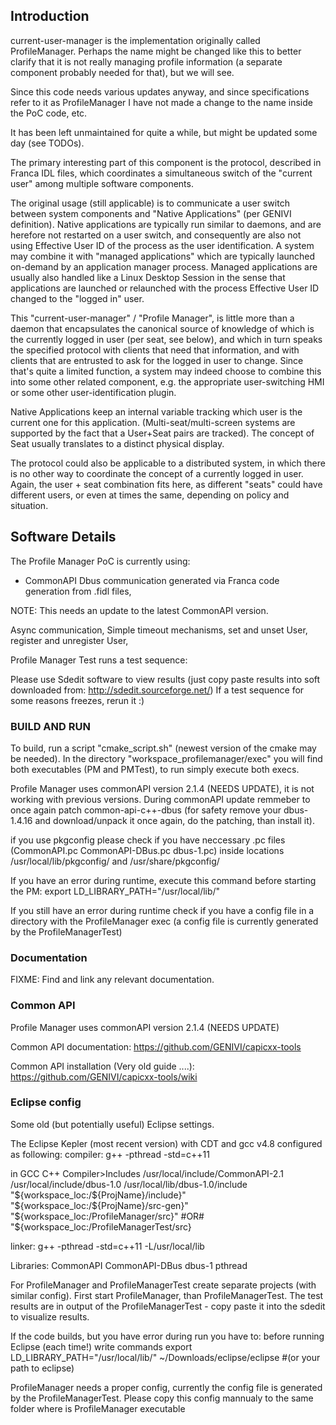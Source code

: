
## Introduction ##

current-user-manager is the implementation originally called
ProfileManager.   Perhaps the name might be changed like this to better
clarify that it is not really managing profile information (a separate
component probably needed for that), but we will see.

Since this code needs various updates anyway, and since specifications
refer to it as ProfileManager I have not made a change to the name inside 
the PoC code, etc.

It has been left unmaintained for quite a while, but might be updated some
day (see TODOs).

The primary interesting part of this component is the protocol, described
in Franca IDL files, which coordinates a simultaneous switch of the
"current user" among multiple software components.

The original usage (still applicable) is to communicate a user switch
between system components and "Native Applications" (per GENIVI
definition). Native applications are typically run similar to daemons, and
are herefore not restarted on a user switch, and consequently are also not
using Effective User ID of the process as the user identification.  A
system may combine it with "managed applications" which are typically
launched on-demand by an application manager process. Managed applications
are usually also handled like a Linux Desktop Session in the sense that
applications are launched or relaunched with the process Effective User ID
changed to the "logged in" user.

This "current-user-manager" / "Profile Manager", is little more than a
daemon that encapsulates the canonical source of knowledge of which is the
currently logged in user (per seat, see below), and which in turn speaks
the specified protocol with clients that need that information, and with
clients that are entrusted to ask for the logged in user to change.  Since
that's quite a limited function, a system may indeed choose to combine this
into some other related component, e.g. the appropriate user-switching HMI
or some other user-identification plugin.

Native Applications keep an internal variable tracking which user is the
current one for this application.  (Multi-seat/multi-screen systems are
supported by the fact that a User+Seat pairs are tracked). The concept of
Seat usually translates to a distinct physical display.

The protocol could also be applicable to a distributed system, in which
there is no other way to coordinate the concept of a currently logged in
user.  Again, the user + seat combination fits here, as different "seats"
could have different users, or even at times the same, depending on policy
and situation.

## Software Details

The Profile Manager PoC is currently using:

- CommonAPI Dbus communication generated via Franca code generation from .fidl files,

NOTE: This needs an update to the latest CommonAPI version.

Async communication, Simple timeout mechanisms, set and unset User,
      register and unregister User,

Profile Manager Test runs a test sequence:

Please use Sdedit software to view results (just copy paste results into
soft downloaded from: http://sdedit.sourceforge.net/) If a test
sequence for some reasons freezes, rerun it :)


### BUILD AND RUN ###
To build, run a script "cmake_script.sh" (newest version of the cmake may be needed).
In the directory "workspace_profilemanager/exec" you will find both
executables (PM and PMTest), to run simply execute both execs.

Profile Manager uses commonAPI version 2.1.4 (NEEDS UPDATE), it is not
working  with previous versions. During commonAPI update remmeber to once
again patch common-api-c++-dbus (for safety remove your dbus-1.4.16 and
download/unpack it once again, do the patching, than install it).

if you use pkgconfig please check if you have neccessary .pc files
(CommonAPI.pc CommonAPI-DBus.pc dbus-1.pc) inside locations
/usr/local/lib/pkgconfig/ and /usr/share/pkgconfig/

If you have an error during runtime, execute this command before starting
the PM: export LD_LIBRARY_PATH="/usr/local/lib/"

If you still have an error during runtime check if you have a config file
in a directory with the ProfileManager exec (a config file is currently
      generated by the ProfileManagerTest)

### Documentation ###

FIXME: Find and link any relevant documentation.

### Common API ###
Profile Manager uses commonAPI version 2.1.4 (NEEDS UPDATE)

Common API documentation:
https://github.com/GENIVI/capicxx-tools

Common API installation (Very old guide ....):
https://github.com/GENIVI/capicxx-tools/wiki

### Eclipse config ###
Some old (but potentially useful) Eclipse settings.

The Eclipse Kepler (most recent version) with CDT and gcc v4.8 configured as following:
compiler:
g++ -pthread -std=c++11

in GCC C++ Compiler>Includes
/usr/local/include/CommonAPI-2.1
/usr/local/include/dbus-1.0
/usr/local/lib/dbus-1.0/include
"${workspace_loc:/${ProjName}/include}"
"${workspace_loc:/${ProjName}/src-gen}"
"${workspace_loc:/ProfileManager/src}" #OR# "${workspace_loc:/ProfileManagerTest/src}

linker:
g++ -pthread -std=c++11 -L/usr/local/lib

Libraries:
CommonAPI
CommonAPI-DBus
dbus-1
pthread

For ProfileManager and ProfileManagerTest create separate projects (with similar config).
First start ProfileManager, than ProfileManagerTest. The test results are in output of the ProfileManagerTest - copy paste it into the sdedit to visualize results.

If the code builds, but you have error during run you have to:
before running Eclipse (each time!) write commands
export LD_LIBRARY_PATH="/usr/local/lib/"
~/Downloads/eclipse/eclipse               #(or your path to eclipse)

ProfileManager needs a proper config, currently the config file is generated by the ProfileManagerTest.
Please copy this config mannualy to the same folder where is ProfileManager executable

